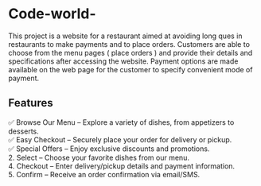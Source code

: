 # Code-world- 
This project is a website for a restaurant aimed at avoiding long ques in restaurants to make payments and to place orders. Customers are able to choose from the menu pages ( place orders )  and provide their details and specifications after accessing the website. 
Payment options are made available on the web page for the customer to specify convenient mode of payment.

## Features  
✅ Browse Our Menu – Explore a variety of dishes, from appetizers to desserts.    
✅ Easy Checkout – Securely place your order for delivery or pickup.    
✅ Special Offers – Enjoy exclusive discounts and promotions.   
2. Select – Choose your favorite dishes from our menu.   
4. Checkout – Enter delivery/pickup details and payment information.  
5. Confirm – Receive an order confirmation via email/SMS.

